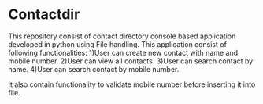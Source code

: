 # Contactdir
This repository consist of contact directory console based application developed in python using File handling. 
This application consist of following functionalities:
1)User can create new contact with name and mobile number.
2)User can view all contacts.
3)User can search contact by name.
4)User can search contact by mobile number.


It also contain functionality to validate mobile number before inserting it into file.
